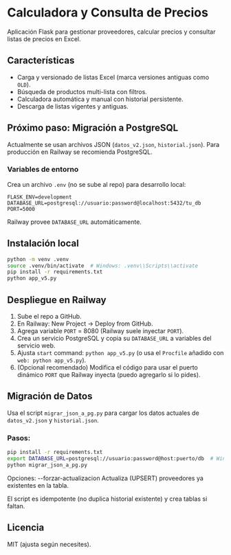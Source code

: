 # Calculadora y Consulta de Precios

Aplicación Flask para gestionar proveedores, calcular precios y consultar listas de precios en Excel.

## Características
- Carga y versionado de listas Excel (marca versiones antiguas como `OLD`).
- Búsqueda de productos multi-lista con filtros.
- Calculadora automática y manual con historial persistente.
- Descarga de listas vigentes y antiguas.

## Próximo paso: Migración a PostgreSQL
Actualmente se usan archivos JSON (`datos_v2.json`, `historial.json`). Para producción en Railway se recomienda PostgreSQL.

### Variables de entorno
Crea un archivo `.env` (no se sube al repo) para desarrollo local:
```
FLASK_ENV=development
DATABASE_URL=postgresql://usuario:password@localhost:5432/tu_db
PORT=5000
```
Railway provee `DATABASE_URL` automáticamente.

## Instalación local
```bash
python -m venv .venv
source .venv/bin/activate  # Windows: .venv\\Scripts\\activate
pip install -r requirements.txt
python app_v5.py
```

## Despliegue en Railway
1. Sube el repo a GitHub.
2. En Railway: New Project -> Deploy from GitHub.
3. Agrega variable `PORT` = 8080 (Railway suele inyectar `PORT`).
4. Crea un servicio PostgreSQL y copia su `DATABASE_URL` a variables del servicio web.
5. Ajusta `start` command: `python app_v5.py` (o usa el `Procfile` añadido con `web: python app_v5.py`).
6. (Opcional recomendado) Modifica el código para usar el puerto dinámico `PORT` que Railway inyecta (puedo agregarlo si lo pides).

## Migración de Datos
Usa el script `migrar_json_a_pg.py` para cargar los datos actuales de `datos_v2.json` y `historial.json`.

### Pasos:
```bash
pip install -r requirements.txt
export DATABASE_URL=postgresql://usuario:password@host:puerto/db  # Windows PowerShell: $Env:DATABASE_URL="..."
python migrar_json_a_pg.py
```

Opciones:
--forzar-actualizacion  Actualiza (UPSERT) proveedores ya existentes en la tabla.

El script es idempotente (no duplica historial existente) y crea tablas si faltan.

## Licencia
MIT (ajusta según necesites).
